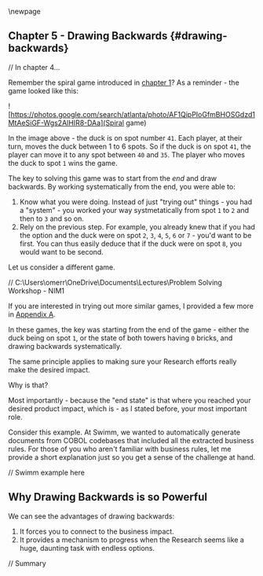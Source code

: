 \newpage

## Chapter 5 - Drawing Backwards {#drawing-backwards}

// In chapter 4...

Remember the spiral game introduced in [chapter 1]({#problem-solving})? As a reminder - the game looked like this:

![https://photos.google.com/search/atlanta/photo/AF1QipPIoGfmBHOSGdzd1MtAeSiGF-Wgs2AlHIR8-DAa](Spiral game)

In the image above - the duck is on spot number `41`. Each player, at their turn, moves the duck between 1 to 6 spots. So if the duck is on spot `41`, the player can move it to any spot between `40` and `35`. The player who moves the duck to spot `1` wins the game.

The key to solving this game was to start from the *end* and draw backwards. By working systematically from the end, you were able to:
1. Know what you were doing. Instead of just "trying out" things - you had a "system" - you worked your way systmetatically from spot `1` to `2` and then to `3` and so on.
2. Rely on the previous step. For example, you already knew that if you had the option and the duck were on spot `2`, `3`, `4`, `5`, `6` or `7` - you'd want to be first. You can thus easily deduce that if the duck were on spot `8`, you would want to be second.

Let us consider a different game.

// C:\Users\omerr\OneDrive\Documents\Lectures\Problem Solving Workshop - NIM1

If you are interested in trying out more similar games, I provided a few more in [Appendix A](#appendix-a).

In these games, the key was starting from the end of the game - either the duck being on spot `1`, or the state of both towers having `0` bricks, and drawing backwards systematically.

The same principle applies to making sure your Research efforts really make the desired impact.

Why is that?

Most importantly - because the "end state" is that where you reached your desired product impact, which is - as I stated before, your most important role.

Consider this example. At Swimm, we wanted to automatically generate documents from COBOL codebases that included all the extracted business rules. For those of you who aren't familiar with business rules, let me provide a short explanation just so you get a sense of the challenge at hand.

// Swimm example here

## Why Drawing Backwards is so Powerful

We can see the advantages of drawing backwards:
1. It forces you to connect to the business impact.
2. It provides a mechanism to progress when the Research seems like a huge, daunting task with endless options.

// Summary